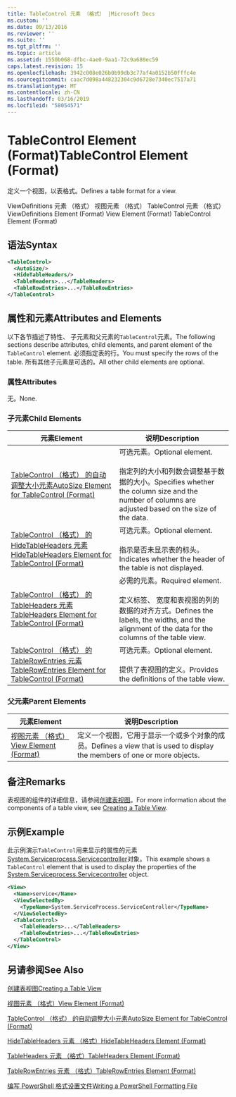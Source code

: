 ```yaml
---
title: TableControl 元素 （格式） |Microsoft Docs
ms.custom: ''
ms.date: 09/13/2016
ms.reviewer: ''
ms.suite: ''
ms.tgt_pltfrm: ''
ms.topic: article
ms.assetid: 1550b068-dfbc-4ae0-9aa1-72c9a680ec59
caps.latest.revision: 15
ms.openlocfilehash: 3942c008e026b0b99db3c77af4a0152b50fffc4e
ms.sourcegitcommit: caac7d098a448232304c9d6728e7340ec7517a71
ms.translationtype: MT
ms.contentlocale: zh-CN
ms.lasthandoff: 03/16/2019
ms.locfileid: "58054571"
---
```

# <a name="tablecontrol-element-format"></a><span data-ttu-id="645a6-102">TableControl Element (Format)</span><span class="sxs-lookup"><span data-stu-id="645a6-102">TableControl Element (Format)</span></span>

<span data-ttu-id="645a6-103">定义一个视图，以表格式。</span><span class="sxs-lookup"><span data-stu-id="645a6-103">Defines a table format for a view.</span></span>

<span data-ttu-id="645a6-104">ViewDefinitions 元素 （格式） 视图元素 （格式） TableControl 元素 （格式）</span><span class="sxs-lookup"><span data-stu-id="645a6-104">ViewDefinitions Element (Format) View Element (Format) TableControl Element (Format)</span></span>

## <a name="syntax"></a><span data-ttu-id="645a6-105">语法</span><span class="sxs-lookup"><span data-stu-id="645a6-105">Syntax</span></span>

```xml
<TableControl>
  <AutoSize/>
  <HideTableHeaders/>
  <TableHeaders>...</TableHeaders>
  <TableRowEntries>...</TableRowEntries>
</TableControl>

```

## <a name="attributes-and-elements"></a><span data-ttu-id="645a6-106">属性和元素</span><span class="sxs-lookup"><span data-stu-id="645a6-106">Attributes and Elements</span></span>

<span data-ttu-id="645a6-107">以下各节描述了特性、 子元素和父元素的`TableControl`元素。</span><span class="sxs-lookup"><span data-stu-id="645a6-107">The following sections describe attributes, child elements, and parent element of the `TableControl` element.</span></span> <span data-ttu-id="645a6-108">必须指定表的行。</span><span class="sxs-lookup"><span data-stu-id="645a6-108">You must specify the rows of the table.</span></span> <span data-ttu-id="645a6-109">所有其他子元素是可选的。</span><span class="sxs-lookup"><span data-stu-id="645a6-109">All other child elements are optional.</span></span>

### <a name="attributes"></a><span data-ttu-id="645a6-110">属性</span><span class="sxs-lookup"><span data-stu-id="645a6-110">Attributes</span></span>

<span data-ttu-id="645a6-111">无。</span><span class="sxs-lookup"><span data-stu-id="645a6-111">None.</span></span>

### <a name="child-elements"></a><span data-ttu-id="645a6-112">子元素</span><span class="sxs-lookup"><span data-stu-id="645a6-112">Child Elements</span></span>

|<span data-ttu-id="645a6-113">元素</span><span class="sxs-lookup"><span data-stu-id="645a6-113">Element</span></span>|<span data-ttu-id="645a6-114">说明</span><span class="sxs-lookup"><span data-stu-id="645a6-114">Description</span></span>|
|-------------|-----------------|
|[<span data-ttu-id="645a6-115">TableControl （格式） 的自动调整大小元素</span><span class="sxs-lookup"><span data-stu-id="645a6-115">AutoSize Element for TableControl (Format)</span></span>](./autosize-element-for-tablecontrol-format.md)|<span data-ttu-id="645a6-116">可选元素。</span><span class="sxs-lookup"><span data-stu-id="645a6-116">Optional element.</span></span><br /><br /> <span data-ttu-id="645a6-117">指定列的大小和列数会调整基于数据的大小。</span><span class="sxs-lookup"><span data-stu-id="645a6-117">Specifies whether the column size and the number of columns are adjusted based on the size of the data.</span></span>|
|[<span data-ttu-id="645a6-118">TableControl （格式） 的 HideTableHeaders 元素</span><span class="sxs-lookup"><span data-stu-id="645a6-118">HideTableHeaders Element for TableControl (Format)</span></span>](./hidetableheaders-element-format.md)|<span data-ttu-id="645a6-119">可选元素。</span><span class="sxs-lookup"><span data-stu-id="645a6-119">Optional element.</span></span><br /><br /> <span data-ttu-id="645a6-120">指示是否未显示表的标头。</span><span class="sxs-lookup"><span data-stu-id="645a6-120">Indicates whether the header of the table is not displayed.</span></span>|
|[<span data-ttu-id="645a6-121">TableControl （格式） 的 TableHeaders 元素</span><span class="sxs-lookup"><span data-stu-id="645a6-121">TableHeaders Element for TableControl (Format)</span></span>](./tableheaders-element-format.md)|<span data-ttu-id="645a6-122">必需的元素。</span><span class="sxs-lookup"><span data-stu-id="645a6-122">Required element.</span></span><br /><br /> <span data-ttu-id="645a6-123">定义标签、 宽度和表视图的列的数据的对齐方式。</span><span class="sxs-lookup"><span data-stu-id="645a6-123">Defines the labels, the widths, and the alignment of the data for the columns of the table view.</span></span>|
|[<span data-ttu-id="645a6-124">TableControl （格式） 的 TableRowEntries 元素</span><span class="sxs-lookup"><span data-stu-id="645a6-124">TableRowEntries Element for TableControl (Format)</span></span>](./tablerowentries-element-for-tablecontrol-format.md)|<span data-ttu-id="645a6-125">可选元素。</span><span class="sxs-lookup"><span data-stu-id="645a6-125">Optional element.</span></span><br /><br /> <span data-ttu-id="645a6-126">提供了表视图的定义。</span><span class="sxs-lookup"><span data-stu-id="645a6-126">Provides the definitions of the table view.</span></span>|

### <a name="parent-elements"></a><span data-ttu-id="645a6-127">父元素</span><span class="sxs-lookup"><span data-stu-id="645a6-127">Parent Elements</span></span>

|<span data-ttu-id="645a6-128">元素</span><span class="sxs-lookup"><span data-stu-id="645a6-128">Element</span></span>|<span data-ttu-id="645a6-129">说明</span><span class="sxs-lookup"><span data-stu-id="645a6-129">Description</span></span>|
|-------------|-----------------|
|[<span data-ttu-id="645a6-130">视图元素 （格式）</span><span class="sxs-lookup"><span data-stu-id="645a6-130">View Element (Format)</span></span>](./view-element-format.md)|<span data-ttu-id="645a6-131">定义一个视图，它用于显示一个或多个对象的成员。</span><span class="sxs-lookup"><span data-stu-id="645a6-131">Defines a view that is used to display the members of one or more objects.</span></span>|

## <a name="remarks"></a><span data-ttu-id="645a6-132">备注</span><span class="sxs-lookup"><span data-stu-id="645a6-132">Remarks</span></span>

<span data-ttu-id="645a6-133">表视图的组件的详细信息，请参阅[创建表视图](./creating-a-table-view.md)。</span><span class="sxs-lookup"><span data-stu-id="645a6-133">For more information about the components of a table view, see [Creating a Table View](./creating-a-table-view.md).</span></span>

## <a name="example"></a><span data-ttu-id="645a6-134">示例</span><span class="sxs-lookup"><span data-stu-id="645a6-134">Example</span></span>

<span data-ttu-id="645a6-135">此示例演示`TableControl`用来显示的属性的元素[System.Serviceprocess.Servicecontroller](/dotnet/api/System.ServiceProcess.ServiceController)对象。</span><span class="sxs-lookup"><span data-stu-id="645a6-135">This example shows a `TableControl` element that is used to display the properties of the [System.Serviceprocess.Servicecontroller](/dotnet/api/System.ServiceProcess.ServiceController) object.</span></span>

```xml
<View>
  <Name>service</Name>
  <ViewSelectedBy>
    <TypeName>System.ServiceProcess.ServiceController</TypeName>
  </ViewSelectedBy>
  <TableControl>
    <TableHeaders>...</TableHeaders>
    <TableRowEntries>...</TableRowEntries>
  </TableControl>
</View>

```

## <a name="see-also"></a><span data-ttu-id="645a6-136">另请参阅</span><span class="sxs-lookup"><span data-stu-id="645a6-136">See Also</span></span>

[<span data-ttu-id="645a6-137">创建表视图</span><span class="sxs-lookup"><span data-stu-id="645a6-137">Creating a Table View</span></span>](./creating-a-table-view.md)

[<span data-ttu-id="645a6-138">视图元素 （格式）</span><span class="sxs-lookup"><span data-stu-id="645a6-138">View Element (Format)</span></span>](./view-element-format.md)

[<span data-ttu-id="645a6-139">TableControl （格式） 的自动调整大小元素</span><span class="sxs-lookup"><span data-stu-id="645a6-139">AutoSize Element for TableControl (Format)</span></span>](./autosize-element-for-tablecontrol-format.md)

[<span data-ttu-id="645a6-140">HideTableHeaders 元素 （格式）</span><span class="sxs-lookup"><span data-stu-id="645a6-140">HideTableHeaders Element (Format)</span></span>](./hidetableheaders-element-format.md)

[<span data-ttu-id="645a6-141">TableHeaders 元素 （格式）</span><span class="sxs-lookup"><span data-stu-id="645a6-141">TableHeaders Element (Format)</span></span>](./tableheaders-element-format.md)

[<span data-ttu-id="645a6-142">TableRowEntries 元素 （格式）</span><span class="sxs-lookup"><span data-stu-id="645a6-142">TableRowEntries Element (Format)</span></span>](./tablerowentries-element-for-tablecontrol-format.md)

[<span data-ttu-id="645a6-143">编写 PowerShell 格式设置文件</span><span class="sxs-lookup"><span data-stu-id="645a6-143">Writing a PowerShell Formatting File</span></span>](./writing-a-powershell-formatting-file.md)
